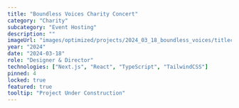 ```yaml
---
title: "Boundless Voices Charity Concert"
category: "Charity"
subcategory: "Event Hosting"
description: ""
imageUrl: "images/optimized/projects/2024_03_18_boundless_voices/titlecard.webp"
year: "2024"
date: "2024-03-18"
role: "Designer & Director"
technologies: ["Next.js", "React", "TypeScript", "TailwindCSS"]
pinned: 4
locked: true
featured: true
tooltip: "Project Under Construction"
---
```


